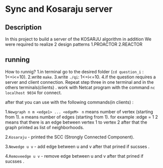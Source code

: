 # Sync and Kosaraju server

## Description

In this project to build a server of the KOSARJU algorithm in addition
We were required to realize 2 design patterns
1.PROACTOR
2.REACTOR

## running 
How to runnig?
1.in terminal go to the desired folder (`cd question_i` : 1<=i<=10).
2.write `make`.
3.write `./qi`: 1<=i<=10.
4.if the question requires a server and client connection.
Repeat step three in one terminal and in the others terminals(clients) .
work with Netcat program with the command `nc localhost 9034` for connect.

after that you can use with the following commands(in clients) :

1.`Newgraph n m <edge1> ... <edgeM> `
`n` means number of vertex (starting from 1).
`m` means number of edges (starting from 1).
for example :edge = 1 2 means that there is an edge between vertex 1 to vertex 2
after that the graph printed as list of neighborhoods.

2.`Kosaraju` - printed the SCC (Strongly Connected Component).

3.`Newedge u v` - add edge between u and v after that prined if sucsses .

4.`Removeedge u v` - remove edge between u and v after that prined if sucsses .
